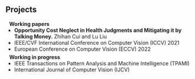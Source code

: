 ## Projects

<h4 style="margin:0 10px 0;">Working papers</h4>

<ul style="margin:0 0 5px;">
  <li><autocolor><strong>Opportunity Cost Neglect in Health Judgments and Mitigating it by Talking Money.</strong></autocolor> Zhihan Cui and Lu Liu</li>
  <li><autocolor>IEEE/CVF International Conference on Computer Vision (ICCV) 2021</autocolor></li>
  <li><autocolor>European Conference on Computer Vision (ECCV) 2022</autocolor></li>
</ul>

<h4 style="margin:0 10px 0;">Working in progress</h4>

<ul style="margin:0 0 20px;">
  <li><autocolor>IEEE Transactions on Pattern Analysis and Machine Intelligence (TPAMI)</autocolor></li>
  <li><autocolor>International Journal of Computer Vision (IJCV)</autocolor></li>
</ul>
